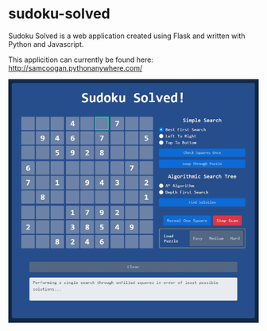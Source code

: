 # sudoku-solved

Sudoku Solved is a web application created using Flask and written with Python and Javascript.

This applicition can currently be found here:
<br>
<a href="http://samcoogan.pythonanywhere.com/">http://samcoogan.pythonanywhere.com/</a>

<img src="res/sudokusolved_bfs.jpg">
